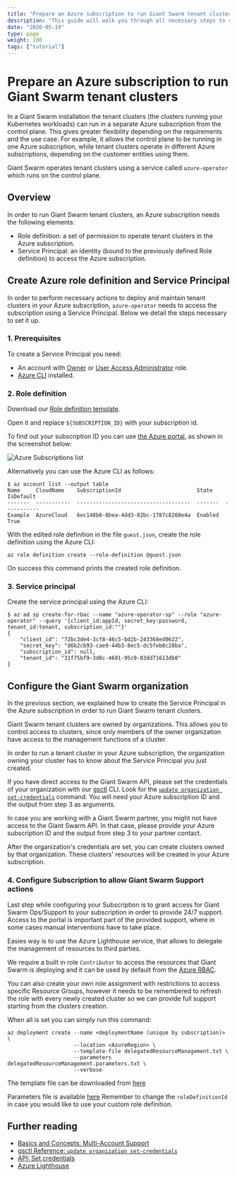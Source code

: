 ```yaml
---
title: "Prepare an Azure subscription to run Giant Swarm tenant clusters"
description: "This guide will walk you through all necessary steps to set up an Azure subscription with approriate Role definition and Service Principal for operating Giant Swarm tenant clusters."
date: "2020-05-19"
type: page
weight: 100
tags: ["tutorial"]
---
```


# Prepare an Azure subscription to run Giant Swarm tenant clusters

In a Giant Swarm installation the tenant clusters (the clusters running your Kubernetes workloads) can run in a separate Azure subscription from the control plane. This gives greater flexibility depending on the requirements and the use case. For example, it allows the control plane to be running in one Azure subscription, while tenant clusters operate in different Azure subscriptions, depending on the customer entities using them.

Giant Swarm operates tenant clusters using a service called `azure-operator` which runs on the control plane.

## Overview

In order to run Giant Swarm tenant clusters, an Azure subscription needs the following elements:

- Role definition: a set of permission to operate tenant clusters in the Azure subscription.
- Service Principal: an identity (bound to the previously defined Role definition) to access the Azure subscription.

## Create Azure role definition and Service Principal

In order to perform necessary actions to deploy and maintain tenant clusters in your Azure subscription, `azure-operator` needs to access the subscription using a Service Principal.
Below we detail the steps necessary to set it up.

### 1. Prerequisites

To create a Service Principal you need:

- An account with [Owner](https://docs.microsoft.com/en-us/azure/role-based-access-control/built-in-roles#owner) or [User Access Administrator](https://docs.microsoft.com/en-us/azure/role-based-access-control/built-in-roles#user-access-administrator) role.
- [Azure CLI](https://docs.microsoft.com/en-us/cli/azure/install-azure-cli) installed.

### 2. Role definition

Download our [Role definition template](https://raw.githubusercontent.com/giantswarm/azure-operator/master/policies/tenant.tmpl.json).

Open it and replace `${SUBSCRIPTION_ID}` with your subscription id.

To find out your subscription ID you can use [the Azure portal](https://portal.azure.com/#blade/Microsoft_Azure_Billing/SubscriptionsBlade), as shown in the screenshot below:

![Azure Subscriptions list](/img/azure-subscriptions-list.png)

Alternatively you can use the Azure CLI as follows:

```nohighlight
$ az account list --output table
Name     CloudName    SubscriptionId                        State    IsDefault
-------  -----------  ------------------------------------  -------  -----------
Example  AzureCloud   6ec148b8-8bea-4dd3-82bc-1787c8260e4a  Enabled  True
```

With the edited role definition in the file `guest.json`, create the role definition using the Azure CLI:

```nohighlight
az role definition create --role-definition @guest.json
```

On success this command prints the created role definition.

### 3. Service principal

Create the service principal using the Azure CLI:

```nohighlight
$ az ad sp create-for-rbac --name "azure-operator-sp" --role "azure-operator" --query '{client_id:appId, secret_key:password, tenant_id:tenant, subscription_id:""}'
{
    "client_id": "72bc3de4-3cf8-46c5-bd2b-243368ed0622",
    "secret_key": "d6b2cb93-cae9-44b3-8ec5-dc5feb8c28ba",
    "subscription_id": null,
    "tenant_id": "31f75bf9-3d8c-4691-95c0-83dd71613db8"
}
```

## Configure the Giant Swarm organization

In the previous section, we explained how to create the Service Principal in the Azure subscription in order to run Giant Swarm tenant clusters.

Giant Swarm tenant clusters are owned by organizations. This allows you to control access to clusters, since only members of the owner organization have access to the management functions of a cluster.

In order to run a tenant cluster in your Azure subscription, the organization owning your cluster has to know about the Service Principal you just created.

If you have direct access to the Giant Swarm API, please set the credentials of
your organization with our [gsctl](/reference/gsctl/) CLI. Look for the
[`update organization set-credentials`](/reference/gsctl/update-org-set-credentials/#azure)
command. You will need your Azure subscription ID and the output from step 3 as arguments.

In case you are working with a Giant Swarm partner, you might not have access to the Giant Swarm API. In that case, please provide your Azure subscription ID and the output from step 3 to your partner contact.

After the organization's credentials are set, you can create clusters owned by that
organization. These clusters' resources will be created in your Azure subscription.

### 4. Configure Subscription to allow Giant Swarm Support actions

Last step while configuring your Subscription is to grant access for Giant Swarm Ops/Support to your subscription in order to provide 24/7 support. Access to the portal is important part of the provided support, where in some cases manual interventions have to take place.
    
Easies way is to use the Azure Lighthouse service, that allows to delegate the management of resources to third parties.

We require a built in role `Contributor` to access the resources that Giant Swarm is deploying and it can be used by default from the [Azure RBAC](https://docs.microsoft.com/en-us/azure/role-based-access-control/built-in-roles).

You can also create your own role assignment with restrictions to access specific Resource Groups, however it needs to be remembered to refresh the role with every newly created cluster so we can provide full support starting from the clusters creation.

When all is set you can simply run this command:
```
az deployment create --name <deploymentName (unique by subscription)> \
                     --location <AzureRegion> \
                     --template-file delegatedResourceManagement.txt \
                     --parameters delegatedResourceManagement.parameters.txt \
                     --verbose
```

The template file can be downloaded from [here]()

Parameters file is available [here]()
Remember to change the `roleDefinitionId` in case you would like to use your custom role definition.

## Further reading

- [Basics and Concepts: Multi-Account Support](/basics/multi-account/)
- [gsctl Reference: `update organization set-credentials`](/reference/gsctl/update-org-set-credentials/)
- [API: Set credentials](https://docs.giantswarm.io/api/#operation/addCredentials)
- [Azure Lighthouse](https://docs.microsoft.com/en-us/azure/lighthouse/how-to/onboard-customer)
